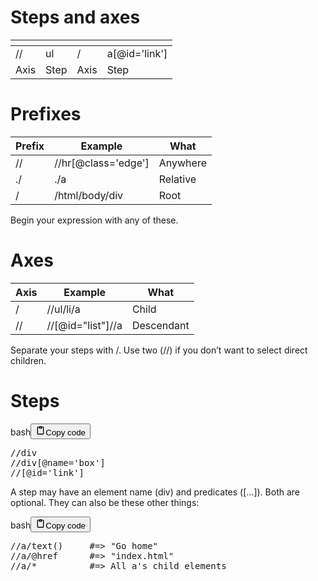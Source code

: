 <h1>Steps and axes</h1>
<table>
<thead>
<tr>
<th></th>
<th></th>
<th></th>
<th></th>
</tr>
</thead>
<tbody>
<tr>
<td>//</td>
<td>ul</td>
<td>/</td>
<td>a[@id='link']</td>
</tr>
<tr>
<td>Axis</td>
<td>Step</td>
<td>Axis</td>
<td>Step</td>
</tr>
</tbody>
</table>
<h1>Prefixes</h1>
<table>
<thead>
<tr>
<th>Prefix</th>
<th>Example</th>
<th>What</th>
</tr>
</thead>
<tbody>
<tr>
<td>//</td>
<td>//hr[@class='edge']</td>
<td>Anywhere</td>
</tr>
<tr>
<td>./</td>
<td>./a</td>
<td>Relative</td>
</tr>
<tr>
<td>/</td>
<td>/html/body/div</td>
<td>Root</td>
</tr>
</tbody>
</table>
<p>Begin your expression with any of these.</p>
<h1>Axes</h1>
<table>
<thead>
<tr>
<th>Axis</th>
<th>Example</th>
<th>What</th>
</tr>
</thead>
<tbody>
<tr>
<td>/</td>
<td>//ul/li/a</td>
<td>Child</td>
</tr>
<tr>
<td>//</td>
<td>//[@id="list"]//a</td>
<td>Descendant</td>
</tr>
</tbody>
</table>
<p>Separate your steps with /. Use two (//) if you don’t want to select direct children.</p>
<h1>Steps</h1>
<div class="code_element"><div class="lang_line"><text>bash</text><button class="copy_code_button" onclick="CopyCode(this)"><svg style="width: 1.2em;height: 1.2em;" aria-hidden="true" xmlns="http://www.w3.org/2000/svg" fill="none" viewBox="0 0 24 24"><path stroke="currentColor" stroke-linecap="round" stroke-linejoin="round" stroke-width="2" d="M15 4h3a1 1 0 0 1 1 1v15a1 1 0 0 1-1 1H6a1 1 0 0 1-1-1V5a1 1 0 0 1 1-1h3m0 3h6m-5-4v4h4V3h-4Z"/></svg><text class="unselectable">Copy code</text></button></div><div class="code language-bash"><div class="highlight"><pre><span></span>//div
//div<span class="o">[</span>@name<span class="o">=</span><span class="s1">&#39;box&#39;</span><span class="o">]</span>
//<span class="o">[</span>@id<span class="o">=</span><span class="s1">&#39;link&#39;</span><span class="o">]</span>
</pre></div></div></div>

<p>A step may have an element name (div) and predicates ([...]). Both are optional. They can also be these other things:</p>
<div class="code_element"><div class="lang_line"><text>bash</text><button class="copy_code_button" onclick="CopyCode(this)"><svg style="width: 1.2em;height: 1.2em;" aria-hidden="true" xmlns="http://www.w3.org/2000/svg" fill="none" viewBox="0 0 24 24"><path stroke="currentColor" stroke-linecap="round" stroke-linejoin="round" stroke-width="2" d="M15 4h3a1 1 0 0 1 1 1v15a1 1 0 0 1-1 1H6a1 1 0 0 1-1-1V5a1 1 0 0 1 1-1h3m0 3h6m-5-4v4h4V3h-4Z"/></svg><text class="unselectable">Copy code</text></button></div><div class="code language-bash"><div class="highlight"><pre><span></span>//a/text<span class="o">()</span><span class="w">     </span><span class="c1">#=&gt; &quot;Go home&quot;</span>
//a/@href<span class="w">      </span><span class="c1">#=&gt; &quot;index.html&quot;</span>
//a/*<span class="w">          </span><span class="c1">#=&gt; All a&#39;s child elements</span>
</pre></div></div></div>